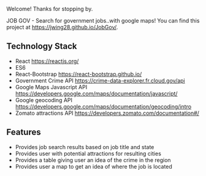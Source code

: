 Welcome! Thanks for stopping by.

JOB GOV - Search for government jobs..with google maps!
You can find this project at https://jwing28.github.io/JobGov/.

## Technology Stack

* React https://reactjs.org/
* ES6
* React-Bootstrap https://react-bootstrap.github.io/
* Government Crime API https://crime-data-explorer.fr.cloud.gov/api
* Google Maps Javascript API https://developers.google.com/maps/documentation/javascript/
* Google geocoding API https://developers.google.com/maps/documentation/geocoding/intro
* Zomato attractions API https://developers.zomato.com/documentation#/

## Features

* Provides job search results based on job title and state
* Provides user with potential attractions for resulting cities
* Provides a table giving user an idea of the crime in the region
* Provides user a map to get an idea of where the job is located
